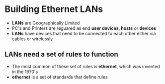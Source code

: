 # Building Ethernet LANs

- **LANs** are Geographically Limited
- PC's and Printers are reguared as end **user devices, hosts** or **devices**
- **LANs** have devices that need to be connected to each other either via cables or wirelessly

## LANs need a set of rules to function
- The most common of these set of rules is **ethernet**, which was invented in the 1970's
- **ethernet** is a set of standards that define rules

